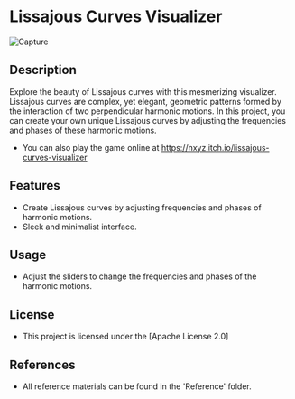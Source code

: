 
# Lissajous Curves Visualizer

![Capture](https://user-images.githubusercontent.com/49046616/235416788-e4aa5d25-a0d8-4bf6-9da2-58e33bd72404.PNG)

## Description

Explore the beauty of Lissajous curves with this mesmerizing visualizer. Lissajous curves are complex, yet elegant, geometric patterns formed by the interaction of two perpendicular harmonic motions. In this project, you can create your own unique Lissajous curves by adjusting the frequencies and phases of these harmonic motions.

- You can also play the game online at https://nxyz.itch.io/lissajous-curves-visualizer

## Features

- Create Lissajous curves by adjusting frequencies and phases of harmonic motions.
- Sleek and minimalist interface.

## Usage

- Adjust the sliders to change the frequencies and phases of the harmonic motions.

## License

- This project is licensed under the [Apache License 2.0]

## References

- All reference materials can be found in the 'Reference' folder.

